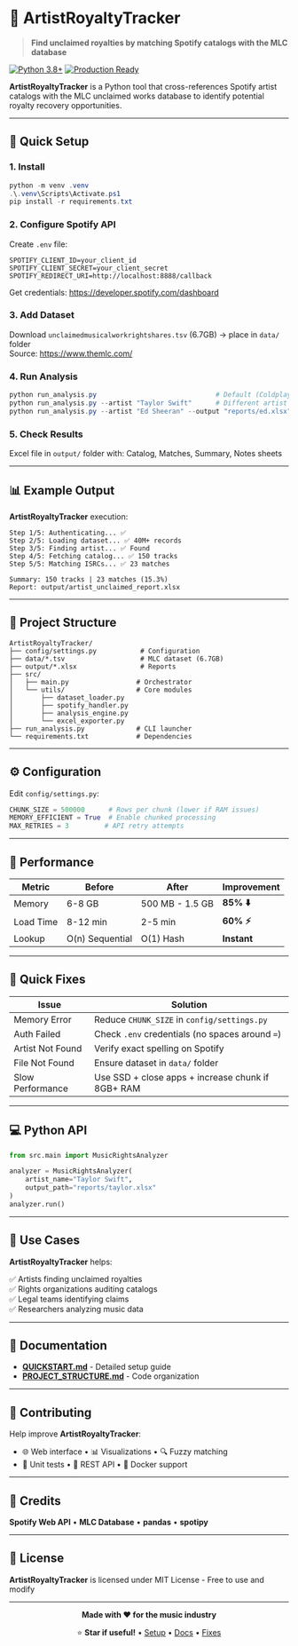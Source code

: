 # 🎵 ArtistRoyaltyTracker

> **Find unclaimed royalties by matching Spotify catalogs with the MLC database**

[![Python 3.8+](https://img.shields.io/badge/Python-3.8%2B-blue.svg)](https://www.python.org/)
[![Production Ready](https://img.shields.io/badge/Status-Production%20Ready-success.svg)]()

**ArtistRoyaltyTracker** is a Python tool that cross-references Spotify artist catalogs with the MLC unclaimed works database to identify potential royalty recovery opportunities.

---

## 🚀 Quick Setup

### 1. Install
```powershell
python -m venv .venv
.\.venv\Scripts\Activate.ps1
pip install -r requirements.txt
```

### 2. Configure Spotify API
Create `.env` file:
```env
SPOTIFY_CLIENT_ID=your_client_id
SPOTIFY_CLIENT_SECRET=your_client_secret
SPOTIFY_REDIRECT_URI=http://localhost:8888/callback
```
Get credentials: https://developer.spotify.com/dashboard

### 3. Add Dataset
Download `unclaimedmusicalworkrightshares.tsv` (6.7GB) → place in `data/` folder  
Source: https://www.themlc.com/

### 4. Run Analysis
```powershell
python run_analysis.py                              # Default (Coldplay)
python run_analysis.py --artist "Taylor Swift"      # Different artist
python run_analysis.py --artist "Ed Sheeran" --output "reports/ed.xlsx"
```

### 5. Check Results
Excel file in `output/` folder with: Catalog, Matches, Summary, Notes sheets

---

## 📊 Example Output

**ArtistRoyaltyTracker** execution:

```
Step 1/5: Authenticating... ✅
Step 2/5: Loading dataset... ✅ 40M+ records
Step 3/5: Finding artist... ✅ Found
Step 4/5: Fetching catalog... ✅ 150 tracks
Step 5/5: Matching ISRCs... ✅ 23 matches

Summary: 150 tracks | 23 matches (15.3%)
Report: output/artist_unclaimed_report.xlsx
```

---

## 📁 Project Structure

```
ArtistRoyaltyTracker/
├── config/settings.py           # Configuration
├── data/*.tsv                   # MLC dataset (6.7GB)
├── output/*.xlsx                # Reports
├── src/
│   ├── main.py                 # Orchestrator
│   └── utils/                  # Core modules
│       ├── dataset_loader.py
│       ├── spotify_handler.py
│       ├── analysis_engine.py
│       └── excel_exporter.py
├── run_analysis.py             # CLI launcher
└── requirements.txt            # Dependencies
```

---

## ⚙️ Configuration

Edit `config/settings.py`:
```python
CHUNK_SIZE = 500000      # Rows per chunk (lower if RAM issues)
MEMORY_EFFICIENT = True  # Enable chunked processing
MAX_RETRIES = 3         # API retry attempts
```

---

## 🚀 Performance

| Metric | Before | After | Improvement |
|--------|--------|-------|-------------|
| Memory | 6-8 GB | 500 MB - 1.5 GB | **85% ⬇️** |
| Load Time | 8-12 min | 2-5 min | **60% ⚡** |
| Lookup | O(n) Sequential | O(1) Hash | **Instant** |

---

## 🐛 Quick Fixes

| Issue | Solution |
|-------|----------|
| Memory Error | Reduce `CHUNK_SIZE` in `config/settings.py` |
| Auth Failed | Check `.env` credentials (no spaces around `=`) |
| Artist Not Found | Verify exact spelling on Spotify |
| File Not Found | Ensure dataset in `data/` folder |
| Slow Performance | Use SSD + close apps + increase chunk if 8GB+ RAM |

---

## 💻 Python API

```python
from src.main import MusicRightsAnalyzer

analyzer = MusicRightsAnalyzer(
    artist_name="Taylor Swift",
    output_path="reports/taylor.xlsx"
)
analyzer.run()
```

---

## 🎯 Use Cases

**ArtistRoyaltyTracker** helps:

✅ Artists finding unclaimed royalties  
✅ Rights organizations auditing catalogs  
✅ Legal teams identifying claims  
✅ Researchers analyzing music data

---

## 📖 Documentation

- **[QUICKSTART.md](QUICKSTART.md)** - Detailed setup guide
- **[PROJECT_STRUCTURE.md](PROJECT_STRUCTURE.md)** - Code organization

---

## 🤝 Contributing

Help improve **ArtistRoyaltyTracker**:

- 🌐 Web interface • 📊 Visualizations • 🔍 Fuzzy matching  
- 🧪 Unit tests • 📱 REST API • 🐳 Docker support

---

## 🙏 Credits

**Spotify Web API** • **MLC Database** • **pandas** • **spotipy**

---

## 📄 License

**ArtistRoyaltyTracker** is licensed under MIT License - Free to use and modify

---

<div align="center">

**Made with ❤️ for the music industry**

⭐ **Star if useful!** • [Setup](#-quick-setup) • [Docs](#-documentation) • [Fixes](#-quick-fixes)

</div>
